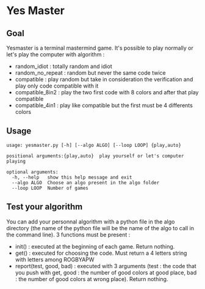 Yes Master
==========
Goal
----
Yesmaster is a terminal mastermind game. It's possible to play normally or let's play the computer with algorithm :
- random_idiot : totally random and idiot
- random_no_repeat : random but never the same code twice
- compatible : play random but take in consideration the verification and play only code compatible with it
- compatible_8in2 : play the two first code with 8 colors and after that play compatible
- compatible_4in1 : play like compatible but the first must be 4 differents colors

Usage
-----
```
usage: yesmaster.py [-h] [--algo ALGO] [--loop LOOP] {play,auto}

positional arguments:{play,auto}  play yourself or let's computer playing

optional arguments:
  -h, --help   show this help message and exit
  --algo ALGO  Choose an algo present in the algo folder
  --loop LOOP  Number of games
```
Test your algorithm
-------------------
You can add your personnal algorithm with a python file in the algo directory (the name of the python file will be the name of the algo to call in the command line). 3 functions must be present :
- init() : executed at the beginning of each game. Return nothing.
- get() : executed for choosing the code. Must return a 4 letters string with letters among ROGBYAPW
- report(test, good, bad) : executed with 3 arguments (test : the code that you push with get, good : the number of good colors at good place, bad : the number of good colors at wrong place). Return nothing.

